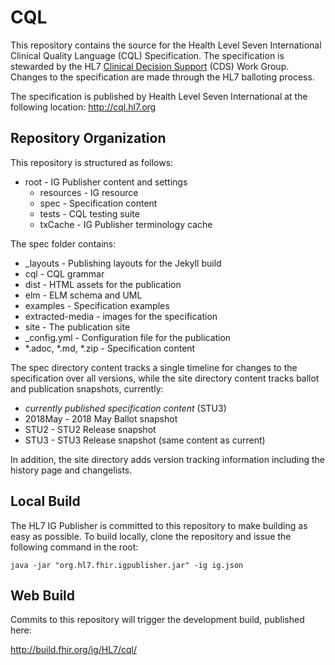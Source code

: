 # CQL

This repository contains the source for the Health Level Seven International Clinical Quality Language (CQL)  Specification. The specification is stewarded by the HL7 [Clinical Decision Support](http://www.hl7.org/Special/committees/dss/index.cfm) (CDS) Work Group. Changes to the specification are made through the HL7 balloting process.

The specification is published by Health Level Seven International at the following location: http://cql.hl7.org

## Repository Organization

This repository is structured as follows:

- root - IG Publisher content and settings
    - resources - IG resource
    - spec - Specification content
    - tests - CQL testing suite
    - txCache - IG Publisher terminology cache
    
The spec folder contains:

- \_layouts - Publishing layouts for the Jekyll build
- cql - CQL grammar
- dist - HTML assets for the publication
- elm - ELM schema and UML
- examples - Specification examples
- extracted-media - images for the specification
- site - The publication site
- \_config.yml - Configuration file for the publication
- \*.adoc, \*.md, \*.zip - Specification content

The spec directory content tracks a single timeline for changes to the specification over all versions, while the site directory content tracks ballot and publication snapshots, currently:

- _currently published specification content_ (STU3)
- 2018May - 2018 May Ballot snapshot
- STU2 - STU2 Release snapshot
- STU3 - STU3 Release snapshot (same content as current)

In addition, the site directory adds version tracking information including the history page and changelists.

## Local Build

The HL7 IG Publisher is committed to this repository to make building as easy as possible. To build locally, clone the repository and issue the following command in the root:

    java -jar "org.hl7.fhir.igpublisher.jar" -ig ig.json
    
## Web Build

Commits to this repository will trigger the development build, published here:

http://build.fhir.org/ig/HL7/cql/

